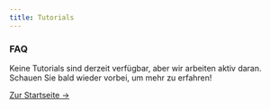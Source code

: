```yaml
---
title: Tutorials
---
```



<div class="card">
  <h3>FAQ</h3>
  <p>Keine Tutorials sind derzeit verfügbar, aber wir arbeiten aktiv daran. Schauen Sie bald wieder vorbei, um mehr zu erfahren!</p>
  <a href="../" class="card-link">Zur Startseite &rarr;</a>
</div>
